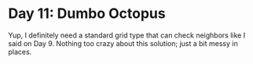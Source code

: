# Day 11: Dumbo Octopus

Yup, I definitely need a standard grid type that can check neighbors like I said on Day 9. Nothing too crazy about this solution; just a bit messy in places.